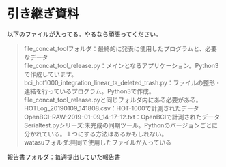 # 引き継ぎ資料  
以下のファイルが入ってる。やるなら頑張ってください。  
>file_concat_toolフォルダ：最終的に発表に使用したプログラムと、必要なデータ  
>file_concat_tool_release.py：メインとなるアプリケーション。Python3で作成しています。  
>bci_hot1000_integration_linear_ta_deleted_trash.py：ファイルの整形・連結を行っているプログラム。Python3で作成。file_concat_tool_release.pyと同じフォルダ内にある必要がある。  
>HOTLog_20190109_141808.csv：HOT-1000で計測されたデータ  
>OpenBCI-RAW-2019-01-09_14-17-12.txt：OpenBCIで計測されたデータ  
>Serialtest.pyシリーズ:未完成の同期ツール。Pythonのバージョンごとに分かれている。１つにする方法はあるかもしれない。  
>watasuフォルダ:共同で使用したファイルが入っている
  
報告書フォルダ：毎週提出していた報告書  
  
 
